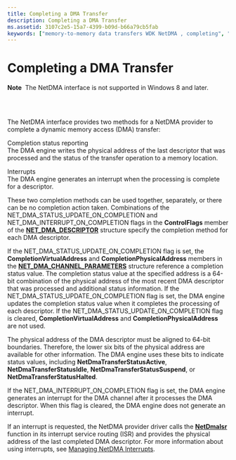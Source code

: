 ```yaml
---
title: Completing a DMA Transfer
description: Completing a DMA Transfer
ms.assetid: 3107c2e5-15a7-4399-b09d-b66a79cb5fab
keywords: ["memory-to-memory data transfers WDK NetDMA , completing", "data transfers WDK NetDMA , completing", "transferring data WDK NetDMA , completing", "DMA transfers WDK NetDMA , completing", "NetDMA WDK networking , completing transfers", "completing DMA transfers"]
---
```


# Completing a DMA Transfer


**Note**  The NetDMA interface is not supported in Windows 8 and later.

 

## <a href="" id="ddk-completing-a-dma-transfer-ng"></a>


The NetDMA interface provides two methods for a NetDMA provider to complete a dynamic memory access (DMA) transfer:

<a href="" id="completion-status-reporting"></a>Completion status reporting  
The DMA engine writes the physical address of the last descriptor that was processed and the status of the transfer operation to a memory location.

<a href="" id="interrupts"></a>Interrupts  
The DMA engine generates an interrupt when the processing is complete for a descriptor.

These two completion methods can be used together, separately, or there can be no completion action taken. Combinations of the NET\_DMA\_STATUS\_UPDATE\_ON\_COMPLETION and NET\_DMA\_INTERRUPT\_ON\_COMPLETION flags in the **ControlFlags** member of the [**NET\_DMA\_DESCRIPTOR**](https://msdn.microsoft.com/library/windows/hardware/ff568734) structure specify the completion method for each DMA descriptor.

If the NET\_DMA\_STATUS\_UPDATE\_ON\_COMPLETION flag is set, the **CompletionVirtualAddress** and **CompletionPhysicalAddress** members in the [**NET\_DMA\_CHANNEL\_PARAMETERS**](https://msdn.microsoft.com/library/windows/hardware/ff568732) structure reference a completion status value. The completion status value at the specified address is a 64-bit combination of the physical address of the most recent DMA descriptor that was processed and additional status information. If the NET\_DMA\_STATUS\_UPDATE\_ON\_COMPLETION flag is set, the DMA engine updates the completion status value when it completes the processing of each descriptor. If the NET\_DMA\_STATUS\_UPDATE\_ON\_COMPLETION flag is cleared, **CompletionVirtualAddress** and **CompletionPhysicalAddress** are not used.

The physical address of the DMA descriptor must be aligned to 64-bit boundaries. Therefore, the lower six bits of the physical address are available for other information. The DMA engine uses these bits to indicate status values, including **NetDmaTransferStatusActive**, **NetDmaTransferStatusIdle**, **NetDmaTransferStatusSuspend**, or **NetDmaTransferStatusHalted**.

If the NET\_DMA\_INTERRUPT\_ON\_COMPLETION flag is set, the DMA engine generates an interrupt for the DMA channel after it processes the DMA descriptor. When this flag is cleared, the DMA engine does not generate an interrupt.

If an interrupt is requested, the NetDMA provider driver calls the [**NetDmaIsr**](https://msdn.microsoft.com/library/windows/hardware/ff568331) function in its interrupt service routing (ISR) and provides the physical address of the last completed DMA descriptor. For more information about using interrupts, see [Managing NetDMA Interrupts](managing-netdma-interrupts.md).

 

 





